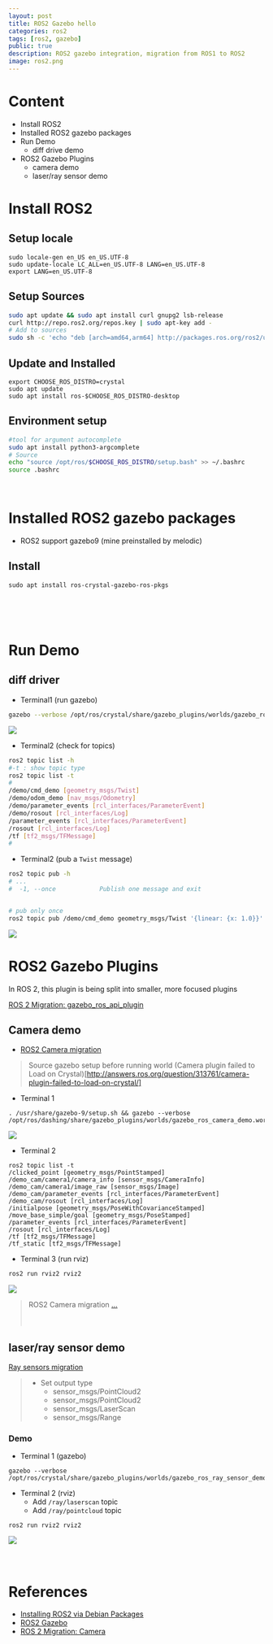 ```yaml
---
layout: post
title: ROS2 Gazebo hello
categories: ros2
tags: [ros2, gazebo]
public: true
description: ROS2 gazebo integration, migration from ROS1 to ROS2
image: ros2.png
---
```

# Content
- Install ROS2
- Installed ROS2 gazebo packages
- Run Demo
  - diff drive demo
- ROS2 Gazebo Plugins
  - camera demo
  - laser/ray sensor demo

# Install ROS2
## Setup locale
```
sudo locale-gen en_US en_US.UTF-8
sudo update-locale LC_ALL=en_US.UTF-8 LANG=en_US.UTF-8
export LANG=en_US.UTF-8
```

## Setup Sources
```bash
sudo apt update && sudo apt install curl gnupg2 lsb-release
curl http://repo.ros2.org/repos.key | sudo apt-key add -
# Add to sources
sudo sh -c 'echo "deb [arch=amd64,arm64] http://packages.ros.org/ros2/ubuntu `lsb_release -cs` main" > /etc/apt/sources.list.d/ros2-latest.list'
```

## Update and Installed
```
export CHOOSE_ROS_DISTRO=crystal
sudo apt update
sudo apt install ros-$CHOOSE_ROS_DISTRO-desktop
```

## Environment setup
```bash
#tool for argument autocomplete
sudo apt install python3-argcomplete
# Source
echo "source /opt/ros/$CHOOSE_ROS_DISTRO/setup.bash" >> ~/.bashrc
source .bashrc
```
&nbsp;
&nbsp;
&nbsp;

# Installed ROS2 gazebo packages
- ROS2 support gazebo9 (mine preinstalled by melodic)
## Install
```
sudo apt install ros-crystal-gazebo-ros-pkgs
```
&nbsp;  
&nbsp;  
&nbsp;  
# Run Demo
## diff driver
- Terminal1 (run gazebo)

```bash
gazebo --verbose /opt/ros/crystal/share/gazebo_plugins/worlds/gazebo_ros_diff_drive_demo.world
```
![](/images/2019-06-30-21-17-46.png)

- Terminal2 (check for topics)

```bash
ros2 topic list -h
#-t : show topic type
ros2 topic list -t
# 
/demo/cmd_demo [geometry_msgs/Twist]
/demo/odom_demo [nav_msgs/Odometry]
/demo/parameter_events [rcl_interfaces/ParameterEvent]
/demo/rosout [rcl_interfaces/Log]
/parameter_events [rcl_interfaces/ParameterEvent]
/rosout [rcl_interfaces/Log]
/tf [tf2_msgs/TFMessage]
#
```

- Terminal2 (pub a `Twist` message)

```bash
ros2 topic pub -h
# ...
#  -1, --once            Publish one message and exit


# pub only once
ros2 topic pub /demo/cmd_demo geometry_msgs/Twist '{linear: {x: 1.0}}' -1
```

![](/images/ros2-gazebo-101.gif)

# ROS2 Gazebo Plugins
In ROS 2, this plugin is being split into smaller, more focused plugins

[ROS 2 Migration: gazebo_ros_api_plugin](https://github.com/ros-simulation/gazebo_ros_pkgs/wiki/ROS-2-Migration:-gazebo_ros_api_plugin)

## Camera demo
- [ROS2 Camera migration](https://github.com/ros-simulation/gazebo_ros_pkgs/wiki/ROS-2-Migration:-Camera#gazebo_ros_camera)


> Source gazebo setup before running world (Camera plugin failed to Load on Crystal)[http://answers.ros.org/question/313761/camera-plugin-failed-to-load-on-crystal/]

- Terminal 1

```
. /usr/share/gazebo-9/setup.sh && gazebo --verbose  /opt/ros/dashing/share/gazebo_plugins/worlds/gazebo_ros_camera_demo.world
```


 
![](/images/2019-06-30-22-21-33.png)

- Terminal 2

```
ros2 topic list -t
/clicked_point [geometry_msgs/PointStamped]
/demo_cam/camera1/camera_info [sensor_msgs/CameraInfo]
/demo_cam/camera1/image_raw [sensor_msgs/Image]
/demo_cam/parameter_events [rcl_interfaces/ParameterEvent]
/demo_cam/rosout [rcl_interfaces/Log]
/initialpose [geometry_msgs/PoseWithCovarianceStamped]
/move_base_simple/goal [geometry_msgs/PoseStamped]
/parameter_events [rcl_interfaces/ParameterEvent]
/rosout [rcl_interfaces/Log]
/tf [tf2_msgs/TFMessage]
/tf_static [tf2_msgs/TFMessage]
```


- Terminal 3 (run rviz)

```bash
ros2 run rviz2 rviz2
```

![](/images/2019-06-30-22-26-08.png)

> ROS2 Camera migration [...](https://github.com/ros-simulation/gazebo_ros_pkgs/wiki/ROS-2-Migration:-Camera#ros2)
&nbsp;  
&nbsp;  
&nbsp;  
## laser/ray sensor demo
[Ray sensors migration](https://github.com/ros-simulation/gazebo_ros_pkgs/wiki/ROS-2-Migration:-Ray-sensors)

> - Set output type
>   - sensor_msgs/PointCloud2 
>   - sensor_msgs/PointCloud2
>   - sensor_msgs/LaserScan
>   - sensor_msgs/Range

### Demo
- Terminal 1 (gazebo)

```
gazebo --verbose /opt/ros/crystal/share/gazebo_plugins/worlds/gazebo_ros_ray_sensor_demo.world
```

- Terminal 2 (rviz)
    - Add `/ray/laserscan` topic
    - Add `/ray/pointcloud` topic

```
ros2 run rviz2 rviz2
```

![](/images/2019-07-03-07-07-20.png)
&nbsp;  
&nbsp;  
&nbsp;  
# References
- [Installing ROS2 via Debian Packages](https://index.ros.org/doc/ros2/Installation/Crystal/Linux-Install-Debians/)
- [ROS2 Gazebo](http://www.guyuehome.com/2368)
- [ROS 2 Migration: Camera](https://github.com/ros-simulation/gazebo_ros_pkgs/wiki/ROS-2-Migration:-Camera)